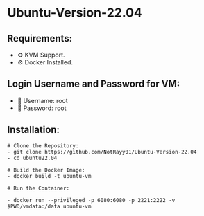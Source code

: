 # Ubuntu-Version-22.04

## Requirements: 
- ⚙️ KVM Support.
- ⚙️ Docker Installed.

## Login Username and Password for VM:
- 👤 Username: root
- 🔑 Password: root

## Installation: 

```base
# Clone the Repository:
- git clone https://github.com/NotRayy01/Ubuntu-Version-22.04
- cd ubuntu22.04

# Build the Docker Image:
- docker build -t ubuntu-vm

# Run the Container:

- docker run --privileged -p 6080:6080 -p 2221:2222 -v $PWD/vmdata:/data ubuntu-vm

